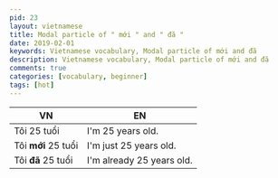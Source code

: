 ```yaml
---
pid: 23
layout: vietnamese
title: Modal particle of " mới " and " đã "
date: 2019-02-01
keywords: Vietnamese vocabulary, Modal particle of mới and đã
description: Vietnamese vocabulary, Modal particle of mới and đã
comments: true
categories: [vocabulary, beginner]
tags: [hot]
---
```


<table class="table table-striped table-sm">
  <thead>
    <tr>
      <th>VN</th>
      <th>EN</th>
    </tr>
  </thead>
  <tbody>
    <tr>
      <td>Tôi 25 tuổi</td>
      <td>I'm 25 years old.</td>
    </tr>
    <tr>
      <td>Tôi <b>mới</b> 25 tuổi</td>
      <td>I'm just 25 years old.</td>
    </tr>
    <tr>
      <td>Tôi <b>đã</b> 25 tuổi</td>
      <td>I'm already 25 years old.</td>
    </tr>
  </tbody>
</table>